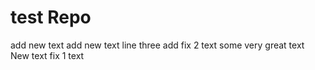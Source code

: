 # test Repo

add new text
add new text line three
add fix 2 text
some very great text
New text
fix 1 text